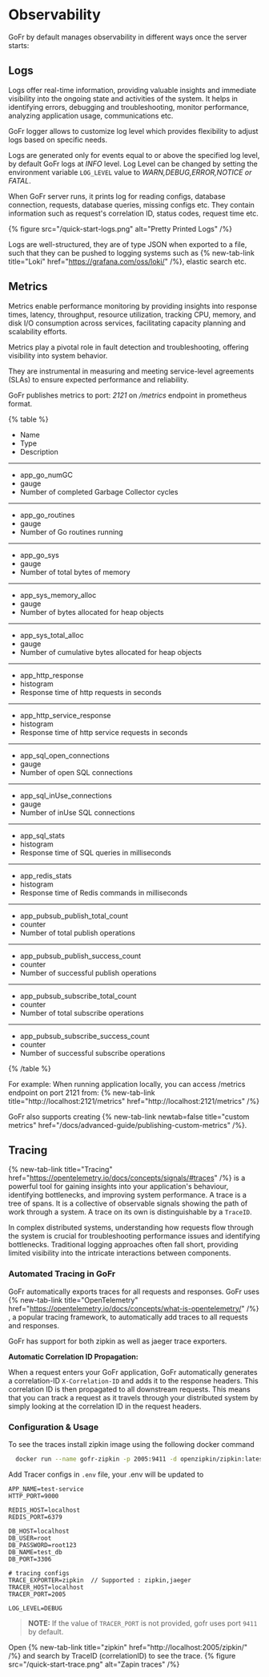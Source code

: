 # Observability

GoFr by default manages observability in different ways once the server starts:

## Logs

Logs offer real-time information, providing valuable insights and immediate visibility into the ongoing state and activities of the system.
It helps in identifying errors, debugging and troubleshooting, monitor performance, analyzing application usage, communications etc.

GoFr logger allows to customize log level which provides flexibility to adjust logs based on specific needs.

Logs are generated only for events equal to or above the specified log level, by default GoFr logs at _INFO_ level.
Log Level can be changed by setting the environment variable `LOG_LEVEL` value to _WARN,DEBUG,ERROR,NOTICE or FATAL_.

When GoFr server runs, it prints log for reading configs, database connection, requests, database queries, missing configs etc.
They contain information such as request's correlation ID, status codes, request time etc.

{% figure src="/quick-start-logs.png" alt="Pretty Printed Logs" /%}

Logs are well-structured, they are of type JSON when exported to a file, such that they can be pushed to logging systems such as {% new-tab-link title="Loki" href="https://grafana.com/oss/loki/" /%}, elastic search etc.

## Metrics

Metrics enable performance monitoring by providing insights into response times, latency, throughput, resource utilization, tracking CPU, memory, and disk I/O consumption across services, facilitating capacity planning and scalability efforts.

Metrics play a pivotal role in fault detection and troubleshooting, offering visibility into system behavior.

They are instrumental in measuring and meeting service-level agreements (SLAs) to ensure expected performance and reliability.

GoFr publishes metrics to port: _2121_ on _/metrics_ endpoint in prometheus format.

{% table %}

- Name
- Type
- Description

---

- app_go_numGC
- gauge
- Number of completed Garbage Collector cycles

---

- app_go_routines
- gauge
- Number of Go routines running

---

- app_go_sys
- gauge
- Number of total bytes of memory

---

- app_sys_memory_alloc
- gauge
- Number of bytes allocated for heap objects

---

- app_sys_total_alloc
- gauge
- Number of cumulative bytes allocated for heap objects

---

- app_http_response
- histogram
- Response time of http requests in seconds

---

- app_http_service_response
- histogram
- Response time of http service requests in seconds

---

- app_sql_open_connections
- gauge
- Number of open SQL connections

---

- app_sql_inUse_connections
- gauge
- Number of inUse SQL connections

---

- app_sql_stats
- histogram
- Response time of SQL queries in milliseconds

---

- app_redis_stats
- histogram
- Response time of Redis commands in milliseconds

---

- app_pubsub_publish_total_count
- counter
- Number of total publish operations

---

- app_pubsub_publish_success_count
- counter
- Number of successful publish operations

---

- app_pubsub_subscribe_total_count
- counter
- Number of total subscribe operations

---

- app_pubsub_subscribe_success_count
- counter
- Number of successful subscribe operations

{% /table %}

For example: When running application locally, you can access /metrics endpoint on port 2121 from: {% new-tab-link title="http://localhost:2121/metrics" href="http://localhost:2121/metrics" /%}

GoFr also supports creating {% new-tab-link newtab=false title="custom metrics" href="/docs/advanced-guide/publishing-custom-metrics" /%}.

## Tracing

{% new-tab-link title="Tracing" href="https://opentelemetry.io/docs/concepts/signals/#traces" /%} is a powerful tool for gaining insights into your application's behaviour, identifying bottlenecks, and improving
system performance. A trace is a tree of spans. It is a collective of observable signals showing the path of work
through a system. A trace on its own is distinguishable by a `TraceID`.

In complex distributed systems, understanding how requests flow through the system is crucial for troubleshooting performance
issues and identifying bottlenecks. Traditional logging approaches often fall short, providing limited visibility into
the intricate interactions between components.



### Automated Tracing in GoFr

GoFr automatically exports traces for all requests and responses. GoFr uses
{% new-tab-link title="OpenTelemetry" href="https://opentelemetry.io/docs/concepts/what-is-opentelemetry/" /%} , a popular tracing framework, to
automatically add traces to all requests and responses.

GoFr has support for both zipkin as well as jaeger trace exporters.

**Automatic Correlation ID Propagation:**

When a request enters your GoFr application, GoFr automatically generates a correlation-ID `X-Correlation-ID` and adds it
to the response headers. This correlation ID is then propagated to all downstream requests. This means that you can track
a request as it travels through your distributed system by simply looking at the correlation ID in the request headers.

### Configuration & Usage

To see the traces install zipkin image using the following docker command

```bash
  docker run --name gofr-zipkin -p 2005:9411 -d openzipkin/zipkin:latest
```

Add Tracer configs in `.env` file, your .env will be updated to

```dotenv
APP_NAME=test-service
HTTP_PORT=9000

REDIS_HOST=localhost
REDIS_PORT=6379

DB_HOST=localhost
DB_USER=root
DB_PASSWORD=root123
DB_NAME=test_db
DB_PORT=3306

# tracing configs
TRACE_EXPORTER=zipkin  // Supported : zipkin,jaeger
TRACER_HOST=localhost
TRACER_PORT=2005

LOG_LEVEL=DEBUG
```

> **NOTE:** If the value of `TRACER_PORT` is not
> provided, gofr uses  port `9411` by default. 

Open {% new-tab-link title="zipkin" href="http://localhost:2005/zipkin/" /%} and search by TraceID (correlationID) to see the trace.
{% figure src="/quick-start-trace.png" alt="Zapin traces" /%}
